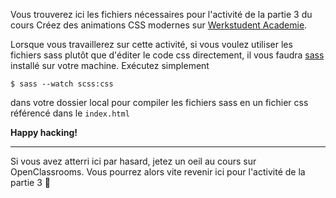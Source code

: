 Vous trouverez ici les fichiers nécessaires pour l'activité de la partie 3 du cours Créez des animations CSS modernes sur [Werkstudent Academie](https://werkstudent-academie-codeurs.schoolmaker.co/products/f611fbdb-0831-4f5f-8716-db0018c93892).

Lorsque vous travaillerez sur cette activité, si vous voulez utiliser les fichiers sass plutôt que d'éditer le code css directement, il vous faudra [sass](https://sass-lang.com/) installé sur votre machine. Exécutez simplement 

```
$ sass --watch scss:css
```
 
 dans votre dossier local pour compiler les fichiers sass en un fichier css référencé dans le `index.html`

 **Happy hacking!**

---

Si vous avez atterri ici par hasard, jetez un oeil au cours sur OpenClassrooms. Vous pourrez alors vite revenir ici pour l'activité de la partie 3 🚀

